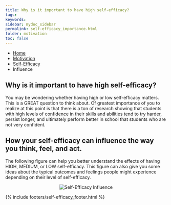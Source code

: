 ```yaml
---
title: Why is it important to have high self-efficacy? 
tags: 
keywords: 
sidebar: mydoc_sidebar
permalink: self-efficacy_importance.html
folder: motivation
toc: false
---
```


<ul class="breadcrumb">
    <li><a href="index.html">Home</a></li>
    <li><a href="motivation_overview.html">Motivation</a></li>
    <li><a href="self-efficacy.html">Self-Efficacy</a></li>
    <li class="active">Influence</li>
</ul>

## Why is it important to have high self-efficacy? 

You may be wondering whether having high or low self-efficacy matters. This is a GREAT question to think about. Of greatest importance of you to realize at this point is that there is a ton of research showing that students with high levels of confidence in their skills and abilities tend to try harder, persist longer, and ultimately perform better in school that students who are not very confident. 


## How your self-efficacy can influence the way you think, feel, and act.


The following figure can help you better understand the effects of having HIGH, MEDIUM, or LOW self-efficacy. This figure can also give you some ideas about the typical outcomes and feelings people might experience depending on their level of self-efficacy. 

<center><img src='images/self-efficacy_influence.png' alt='Self-Efficacy Influence' /></center>

{% include footers/self-efficacy_footer.html %}

